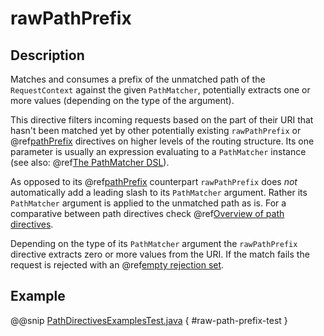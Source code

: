 <a id="rawpathprefix-java"></a>
# rawPathPrefix

## Description

Matches and consumes a prefix of the unmatched path of the `RequestContext` against the given `PathMatcher`,
potentially extracts one or more values (depending on the type of the argument).

This directive filters incoming requests based on the part of their URI that hasn't been matched yet by other
potentially existing `rawPathPrefix` or @ref[pathPrefix](pathPrefix.md#pathprefix-java) directives on higher levels of the routing structure.
Its one parameter is usually an expression evaluating to a `PathMatcher` instance (see also: @ref[The PathMatcher DSL](../../../../../scala/http/routing-dsl/path-matchers.md#pathmatcher-dsl)).

As opposed to its @ref[pathPrefix](pathPrefix.md#pathprefix-java) counterpart `rawPathPrefix` does *not* automatically add a leading slash to its
`PathMatcher` argument. Rather its `PathMatcher` argument is applied to the unmatched path as is. For a comparative between path directives check @ref[Overview of path directives](index.md#overview-path-java).

Depending on the type of its `PathMatcher` argument the `rawPathPrefix` directive extracts zero or more values from
the URI. If the match fails the request is rejected with an @ref[empty rejection set](../../rejections.md#empty-rejections).

## Example

@@snip [PathDirectivesExamplesTest.java](../../../../../../../test/java/docs/http/javadsl/server/directives/PathDirectivesExamplesTest.java) { #raw-path-prefix-test }